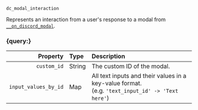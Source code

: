 `dc_modal_interaction`

Represents an interaction from a user's response to a modal from
[`__on_discord_modal`](/events/discord-modal.md).


### {query:}

|             Property | Type   | Description                                                                                        |
|---------------------:|:-------|:---------------------------------------------------------------------------------------------------|
|          `custom_id` | String | The custom ID of the modal.                                                                        |
| `input_values_by_id` | Map    | All text inputs and their values in a key-value format.<br>(e.g. `'text_input_id' -> 'Text here'`) |
